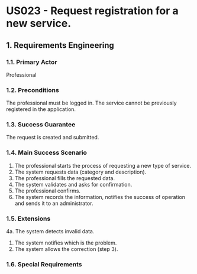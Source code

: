 # US023 - Request registration for a new service.

## 1. Requirements Engineering

### 1.1. Primary Actor
Professional

### 1.2. Preconditions
The professional must be logged in.
The service cannot be previously registered in the application.

### 1.3. Success Guarantee
The request is created and submitted.

### 1.4. Main Success Scenario
1. The professional starts the process of requesting a new type of service.
2. The system requests data (category and description).
3. The professional fills the requested data.
4. The system validates and asks for confirmation.
5. The professional confirms.
6. The system records the information, notifies the success of operation and sends it to an administrator.

### 1.5. Extensions
4a. The system detects invalid data.
1. The system notifies which is the problem.
2. The system allows the correction (step 3).

### 1.6. Special Requirements


